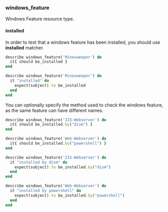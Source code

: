 ### <a name="windows_feature">windows_feature</a>

Windows Feature resource type.

#### installed

In order to test that a windows feature has been installed, you should use **installed** matcher.

```ruby
describe windows_feature('Minesweeper') do
  it{ should be_installed }
end
```

```ruby
describe windows_feature('Minesweeper') do
  it "installed" do
    expect(subject).to be_installed
  end
end
```

You can optionally specify the method used to check the windows feature, as the same feature can have different names.

```ruby
describe windows_feature('IIS-Webserver') do
  it{ should be_installed.by("dism") }
end

describe windows_feature('Web-Webserver') do
  it{ should be_installed.by("powershell") }
end
```

```ruby
describe windows_feature('IIS-Webserver') do
  it "installed by dism" do
    expect(subject).to be_installed.by("dism")
  end
end

describe windows_feature('Web-Webserver') do
  it "installed by powershell" do
    expect(subject).to be_installed.by("powershell")
  end
end
```
